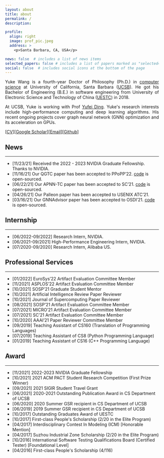 ```yaml
---
layout: about
title: about
permalink: /
description:

profile:
  align: right
  image: prof_pic.jpeg
  address: >
    <p>Santa Barbara, CA, USA</p>

news: false  # includes a list of news items
selected_papers: false # includes a list of papers marked as "selected={true}"
social: false  # includes social icons at the bottom of the page
---
```


<p style="text-align: justify;"> 
Yuke Wang is a fourth-year Doctor of Philosophy (Ph.D.) in <a href="https://www.cs.ucsb.edu">computer science</a> at University of California, Santa Barbara (<a href="https://ucsb.edu">UCSB</a>). 
He got his Bachelor of Engineering (B.E.) in software engineering from University of Electronic Science and Technology of China (<a href="https://en.uestc.edu.cn/">UESTC</a>) in 2018.</p> 

<p style="text-align: justify;"> 
At UCSB, Yuke is working with Prof <a href="https://sites.cs.ucsb.edu/~yufeiding/">Yufei Ding</a>.
Yuke's research interests include high-performance computing and deep learning algorithms. His recent ongoing projects cover graph neural network (GNN) optimization and its acceleration on GPUs.
</p>

[[CV](https://storage.googleapis.com/yuke_profile/CV_Yuke_Wang.pdf)][[Google Scholar](https://scholar.google.com/citations?user=RL3Q9jUAAAAJ&hl=en&authuser=1)][[Email](mailto:yuke_wang@ucsb.edu)][[Github](https://github.com/YukeWang96)]

## News
---------
+ [11/23/21] Received the 2022 - 2023 NVIDIA Graduate Fellowship. Thanks to NVIDIA. 
+ [11/16/21] Our QGTC paper has been accepted to PPoPP’22. [code](https://github.com/YukeWang96/PPoPP22_QGTC.git) is open-sourced.
+ [06/22/21] Our APNN-TC paper has been accepted to SC’21. [code](https://github.com/BoyuanFeng/APNN-TC.git) is open-sourced.
+ [04/26/21] Our Palleon paper has been accepted to USENIX ATC’21.
+ [03/16/21] Our GNNAdvisor paper has been accepted to OSDI’21. [code](https://github.com/YukeWang96/OSDI21_AE) is open-sourced.

## Internship
---------
+ [06/2022-09/2022] Research Intern, NVIDIA.
+ [06/2021-09/2021] High-Performance Engineering Intern, NVIDIA.
+ [07/2020-09/2020] Research Intern, Alibaba US.

## Professional Services 
---------
+ [01/2022] EuroSys’22 Artifact Evaluation Committee Member 					
+ [11/2021] ASPLOS’22  Artifact Evaluation Committee Member 					
+ [10/2021] SOSP’21 Graduate Student Mentor 								
+ [10/2021] Artificial Intelligence Review Paper Reviewer 						
+ [10/2021] Journal of Supercomputing Paper Reviewer 						
+ [08/2021] SOSP’21 Artifact Evaluation Committee Member 					
+ [07/2021] MICRO’21 Artifact Evaluation Committee Member 					
+ [07/2021] SC’21 Artifact Evaluation Committee Member 						
+ [10/2020] AAAI’21 Paper Reviewer Committee Member 						
+ [09/2019] Teaching Assistant of CS160 (Translation of Programming Languages) 		
+ [07/2019] Teaching Assistant of CS8 (Python Programming Language) 				
+ [01/2019] Teaching Assistant of CS16 (C++ Programming Language) 				

## Award
----------
+ [11/2021] 2022-2023 NVIDIA Graduate Fellowship
+ [10/2021] 2021 ACM PACT Student Research Competition (First Prize Winner)
+ [09/2021] 2021 SIGIR Student Travel Grant
+ [06/2021] 2020-2021 Outstanding Publication Award in CS Department of UCSB
+ [06/2020] 2020 Summer GSR recipient in CS Department of UCSB
+ [06/2019] 2019 Summer GSR recipient in CS Department of UCSB
+ [10/2017] Outstanding Graduates Award of UESTC
+ [10/2017] First-class People's Scholarship (2/20 in the Elite Program)
+ [04/2017] Interdisciplinary Contest In Modeling (ICM) [Honorable Mention]
+ [04/2017] Suzhou Industrial Zone Scholarship (2/20 in the Elite Program)
+ [10/2016] International Software Testing Qualifications Board (Certified Tester) [Foundational Level]
+ [04/2016] First-class People's Scholarship (4/116)
